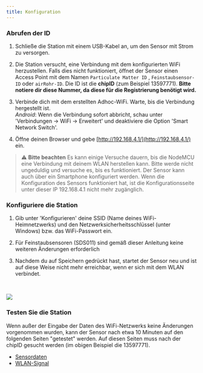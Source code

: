 ```yaml
---
title: Konfiguration
---
```

### Abrufen der ID
1. Schließe die Station mit einem USB-Kabel an, um den Sensor mit Strom zu versorgen.

2. Die Station versucht, eine Verbindung mit dem konfigurierten WiFi herzustellen. Falls dies nicht funktioniert, öffnet der Sensor einen Access Point mit dem Namen `Particulate Matter ID` , `Feinstaubsensor-ID` oder `airRohr-ID`. Die ID ist die **chipID** (zum Beispiel 13597771). **Bitte notiere dir diese Nummer, da diese für die Registrierung benötigt wird.**

3. Verbinde dich mit dem erstellten Adhoc-WiFi. Warte, bis die Verbindung hergestellt ist.<br>*Android*: Wenn die Verbindung sofort abbricht, schau unter 'Verbindungen -> WiFi -> Erweitert' und deaktiviere die Option 'Smart Network Switch'.

4. Öffne deinen Browser und gebe [http://192.168.4.1/](http://192.168.4.1/) ein.

> ⚠️ **Bitte beachten** Es kann einige Versuche dauern, bis die NodeMCU eine Verbindung mit deinem WLAN herstellen kann. Bitte werde nicht ungeduldig und versuche es, bis es funktioniert. Der Sensor kann auch über ein Smartphone konfiguriert werden. Wenn die Konfiguration des Sensors funktioniert hat, ist die Konfigurationsseite unter dieser IP 192.168.4.1 nicht mehr zugänglich.

### Konfiguriere die Station
1. Gib unter 'Konfigurieren' deine SSID (Name deines WiFi-Heimnetzwerks) und den Netzwerksicherheitsschlüssel (unter Windows) bzw. das WiFi-Passwort ein.

2. Für Feinstaubsensoren (SDS011) sind gemäß dieser Anleitung keine weiteren Änderungen erforderlich

3. Nachdem du auf Speichern gedrückt hast, startet der Sensor neu und ist auf diese Weise nicht mehr erreichbar, wenn er sich mit dem WLAN verbindet.

<br>

![](../docs/airrohr_config_initial.jpg)
<br>

### Testen Sie die Station
Wenn außer der Eingabe der Daten des WiFi-Netzwerks keine Änderungen vorgenommen wurden, kann der Sensor nach etwa 10 Minuten auf den folgenden Seiten "getestet" werden. Auf diesen Seiten muss nach der chipID gesucht werden (im obigen Beispiel die 13597771).

 * [Sensordaten](www.madavi.de/sensor/graph.php) 
 * [WLAN-Signal](www.madavi.de/sensor/signal.php) 
        

